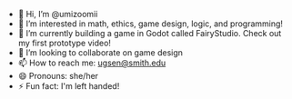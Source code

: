 - 👋 Hi, I’m @umizoomii
- 👀 I’m interested in math, ethics, game design, logic, and programming!
- 🌱 I’m currently building a game in Godot called FairyStudio. Check out my first prototype video!
- 💞️ I’m looking to collaborate on game design
- 📫 How to reach me: ugsen@smith.edu
- 😄 Pronouns: she/her
- ⚡ Fun fact: I'm left handed!

<!---
umizoomii/umizoomii is a ✨ special ✨ repository because its `README.md` (this file) appears on your GitHub profile.
You can click the Preview link to take a look at your changes.
--->
